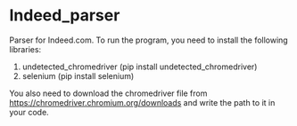 # Indeed_parser
Parser for Indeed.com. 
To run the program, you need to install the following libraries:
1. undetected_chromedriver (pip install undetected_chromedriver)
2. selenium (pip install selenium)

You also need to download the chromedriver file from https://chromedriver.chromium.org/downloads and write the path to it in your code.
